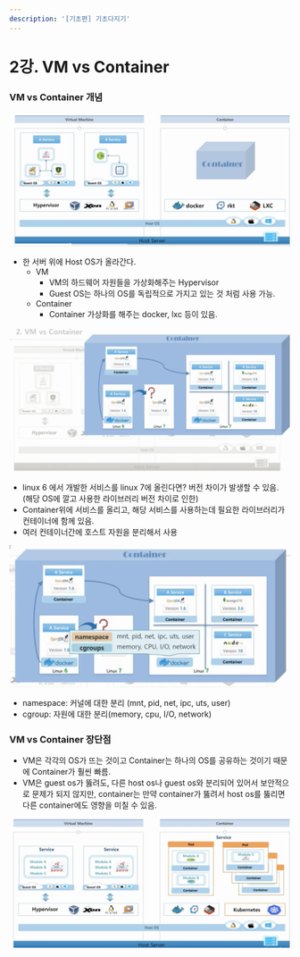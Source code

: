 ```yaml
---
description: '[기초편] 기초다지기'
---
```


# 2강. VM vs Container

### VM vs Container 개념

![](../../.gitbook/assets/2021-08-10-9.50.39.png)

* 한 서버 위에 Host OS가 올라간다.
  * VM
    * VM의 하드웨어 자원들을 가상화해주는 Hypervisor
    * Guest OS는 하나의 OS를 독립적으로 가지고 있는 것 처럼 사용 가능.
  * Container 
    * Container 가상화를 해주는 docker, lxc 등이 있음.



![](../../.gitbook/assets/2021-08-10-9.48.07.png)

* linux 6 에서 개발한 서비스를 linux 7에 올린다면? 버전 차이가 발생할 수 있음. \(해당 OS에 깔고 사용한 라이브러리 버전 차이로 인한\)
* Container위에 서비스를 올리고, 해당 서비스를 사용하는데 필요한 라이브러리가 컨테이너에 함께 있음.
* 여러 컨테이너간에 호스트 자원을 분리해서 사용

![](../../.gitbook/assets/2021-08-10-9.52.29.png)

* namespace: 커널에 대한 분리 \(mnt, pid, net, ipc, uts, user\)
* cgroup: 자원에 대한 분리\(memory, cpu, I/O, network\)

### VM vs Container 장단점

* VM은 각각의 OS가 뜨는 것이고 Container는 하나의 OS를 공유하는 것이기 때문에 Container가 훨씬 빠름.
* VM은 guest os가 뚫려도, 다른 host os나 guest os와 분리되어 있어서 보안적으로 문제가 되지 않지만, container는 만약 container가 뚫려서 host os를 뚫리면 다른 container에도 영향을 미칠 수 있음.

![](../../.gitbook/assets/2021-08-10-9.58.20.png)



